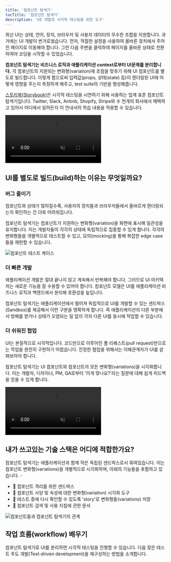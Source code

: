 ```yaml
---
title: '컴포넌트 탐색기'
tocTitle: '컴포넌트 탐색기'
description: 'UI 개발과 시각적 테스팅을 위한 도구'
---
```


최신 UI는 상태, 언어, 장치, 브라우저 및 사용자 데이터의 무수한 조합을 지원합니다. 과거에는 UI 개발이 번거로웠습니다. 먼저, 적절한 설정을 사용하여 올바른 장치에서 주어진 페이지로 이동해야 합니다. 그런 다음 주변을 클릭하여 페이지를 올바른 상태로 전환하여야 코딩을 시작할 수 있었습니다.

**컴포넌트 탐색기는 비즈니스 로직과 애플리케이션 context로부터 UI문제를 분리합니다.** 각 컴포넌트의 지원되는 변화형(variation)에 초점을 맞추기 위해 UI 컴포넌트를 별도로 빌드합니다. 이렇게 함으로써 입력값(props, 상태(state) 등)이 렌더링된 UI에 어떻게 영향을 주는지 측정하게 해주고, test suite의 기반을 형성해줍니다.

[스토리북(Storybook)](https://storybook.js.org/)은 시각적 테스팅을 시연하기 위해 사용하는 업계 표준 컴포넌트 탐색기입니다. Twitter, Slack, Airbnb, Shopify, Stripe와 수 천개의 회사에서 채택하고 있어서 어디에서 일하든지 이 안내서의 학습 내용을 적용할 수 있습니다.

<video autoPlay muted playsInline loop>
  <source
    src="/visual-testing-handbook/storybook-component-explorer-visual-testing.mp4"
    type="video/mp4"/>
</video>

## UI를 별도로 빌드(build)하는 이유는 무엇일까요?

### 버그 줄이기

컴포넌트와 상태가 많아질수록, 사용자의 장치들과 브라우저들에서 올바르게 렌더링되는지 확인하는 건 더욱 어려워집니다.

컴포넌트 탐색기는 컴포넌트가 지원하는 변화형(variation)을 화면에 표시해 일관성을 유지합니다. 이는 개발자들이 각각의 상태에 독립적으로 집중할 수 있게 합니다. 각각의 변화형들을 개별적으로 테스트할 수 있고, 모의(mocking)을 통해 복잡한 edge case들을 재현할 수 있습니다.

![컴포넌트 테스트 케이스](/visual-testing-handbook/component-test-cases.png)

### 더 빠른 개발

애플리케이션 개발은 절대 끝나지 않고 계속해서 반복해야 합니다. 그러므로 UI 아키텍처는 새로운 기능을 잘 수용할 수 있어야 합니다. 컴포넌트 모델은 UI를 애플리케이션 비즈니스 로직과 백엔드에서 분리해 호환성을 높입니다.

컴포넌트 탐색기는 애플리케이션에서 떨어져 독립적으로 UI를 개발할 수 있는 샌드박스(Sandbox)를 제공해서 이런 구분을 명확하게 합니다. 즉 애플리케이션의 다른 부분에서 방해를 받거나 상태가 오염되는 일 없이 각자 다른 UI를 동시에 작업할 수 있습니다.

### 더 쉬워진 협업

UI는 본질적으로 시각적입니다. 코드만으로 이루어진 풀 리퀘스트(pull request)만으로는 작업을 완전히 구현하기 어렵습니다. 진정한 협업을 위해서는 이해관계자가 UI를 살펴보아야 합니다.

컴포넌트 탐색기는 UI 컴포넌트와 컴포넌트의 모든 변화형(variations)을 시각화합니다. 이는 개발자, 디자이너, PM, QA로부터 '이게 맞나요?'라는 질문에 대해 쉽게 피드백을 얻을 수 있게 합니다.

<video autoPlay muted playsInline loop>
  <source
    src="/visual-testing-handbook/storybook-workflow-publish.mp4"
    type="video/mp4"/>
</video>

## 내가 쓰고있는 기술 스택은 어디에 적합한가요?

컴포넌트 탐색기는 애플리케이션과 함께 작은 독립된 샌드박스로서 묶여있습니다. 이는 컴포넌트 변화형(variations)을 개별적으로 시각화하며, 아래의 기능들을 포함하고 있습니다. -

- 🧱 컴포넌트 격리를 위한 샌드박스
- 🔭 컴포넌트 사양 및 속성에 대한 변화형(variation) 시각화 도구
- 🧩 테스트 중에 다시 확인할 수 있도록 'story'로 변화형들(variations) 저장
- 📑 컴포넌트 검색 및 사용 지침에 관한 문서

![컴포넌트들과 컴포넌트 탐색기의 관계](/visual-testing-handbook/storybook-relationship.png)

## 작업 흐름(workflow) 배우기

컴포넌트 탐색기로 UI를 분리하면 시각적 테스팅을 진행할 수 있습니다. 다음 장은 테스트 주도 개발(Test-driven development)을 재구성하는 방법을 소개합니다.
